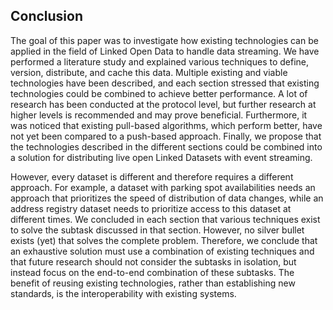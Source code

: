 ## Conclusion
The goal of this paper was to investigate how existing technologies can be applied in the field of Linked Open Data to handle data streaming. We have performed a literature study and explained various techniques to define, version, distribute, and cache this data. Multiple existing and viable technologies have been described, and each section stressed that existing technologies could be combined to achieve better performance. A lot of research has been conducted at the protocol level, but further research at higher levels is recommended and may prove beneficial. Furthermore, it was noticed that existing pull-based algorithms, which perform better, have not yet been compared to a push-based approach. Finally, we propose that the technologies described in the different sections could be combined into a solution for distributing live open Linked Datasets with event streaming.

However, every dataset is different and therefore requires a different approach. For example, a dataset with parking spot availabilities needs an approach that prioritizes the speed of distribution of data changes, while an address registry dataset needs to prioritize access to this dataset at different times. We concluded in each section that various techniques exist to solve the subtask discussed in that section. However, no silver bullet exists (yet) that solves the complete problem. Therefore, we conclude that an exhaustive solution must use a combination of existing techniques and that future research should not consider the subtasks in isolation, but instead focus on the end-to-end combination of these subtasks. The benefit of reusing existing technologies, rather than establishing new standards, is the interoperability with existing systems.